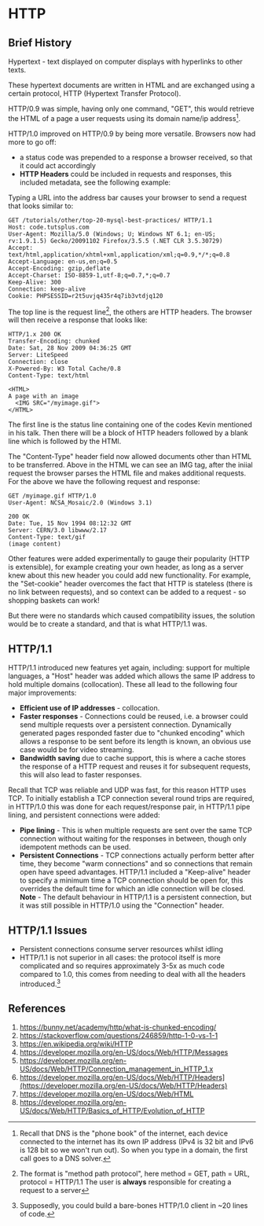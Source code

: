 # HTTP

## Brief History

Hypertext - text displayed on computer displays with hyperlinks to other texts.

These hypertext documents are written in HTML and are exchanged using a certain protocol, HTTP (Hypertext Transfer Protocol).

HTTP/0.9 was simple, having only one command, "GET", this would retrieve the HTML of a page a user requests using its domain name/ip address[^1].

HTTP/1.0 improved on HTTP/0.9 by being more versatile. Browsers now had more to go off:
- a status code was prepended to a response a browser received, so that it could act accordingly
- **HTTP Headers** could be included in requests and responses, this included metadata, see the following example:

Typing a URL into the address bar causes your browser to send a request that looks similar to:
```
GET /tutorials/other/top-20-mysql-best-practices/ HTTP/1.1
Host: code.tutsplus.com
User-Agent: Mozilla/5.0 (Windows; U; Windows NT 6.1; en-US; rv:1.9.1.5) Gecko/20091102 Firefox/3.5.5 (.NET CLR 3.5.30729)
Accept: text/html,application/xhtml+xml,application/xml;q=0.9,*/*;q=0.8
Accept-Language: en-us,en;q=0.5
Accept-Encoding: gzip,deflate
Accept-Charset: ISO-8859-1,utf-8;q=0.7,*;q=0.7
Keep-Alive: 300
Connection: keep-alive
Cookie: PHPSESSID=r2t5uvjq435r4q7ib3vtdjq120
```
The top line is the request line[^2], the others are HTTP headers. The browser will then receive a response that looks like:
```
HTTP/1.x 200 OK
Transfer-Encoding: chunked
Date: Sat, 28 Nov 2009 04:36:25 GMT
Server: LiteSpeed
Connection: close
X-Powered-By: W3 Total Cache/0.8
Content-Type: text/html

<HTML>
A page with an image
  <IMG SRC="/myimage.gif">
</HTML>
```
The first line is the status line containing one of the codes Kevin mentioned in his talk. Then there will be a block of HTTP headers followed by a blank line which is followed by the HTMl. 

The "Content-Type" header field now allowed documents other than HTML to be transferred. Above in the HTML we can see an IMG tag, after the iniial request the browser parses the HTML file and makes additional requests. For the above we have the following request and response:
```
GET /myimage.gif HTTP/1.0
User-Agent: NCSA_Mosaic/2.0 (Windows 3.1)

200 OK
Date: Tue, 15 Nov 1994 08:12:32 GMT
Server: CERN/3.0 libwww/2.17
Content-Type: text/gif
(image content)
```

Other features were added experimentally to gauge their popularity (HTTP is extensible), for example creating your own header, as long as a server knew about this new header you could add new functionality. For example, the "Set-cookie" header overcomes the fact that HTTP is stateless (there is no link between requests), and so context can be added to a request - so shopping baskets can work!

But there were no standards which caused compatibility issues, the solution would be to create a standard, and that is what HTTP/1.1 was.

## HTTP/1.1

HTTP/1.1 introduced new features yet again, including: support for multiple languages, a "Host" header was added which allows the same IP address to hold multiple domains (collocation). These all lead to the following four major improvements:
- **Efficient use of IP addresses** - collocation.
- **Faster responses** - Connections could be reused, i.e. a browser could send multiple requests over a persistent connection. Dynamically generated pages responded faster due to "chunked encoding" which allows a response to be sent before its length is known, an obvious use case would be for video streaming.
- **Bandwidth saving** due to cache support, this is where a cache stores the response of a HTTP request and reuses it for subsequent requests, this will also lead to faster responses.

Recall that TCP was reliable and UDP was fast, for this reason HTTP uses TCP. To initially establish a TCP connection several round trips are required, in HTTP/1.0 this was done for each request/response pair, in HTTP/1.1 pipe lining, and persistent connections were added:
- **Pipe lining** - This is when multiple requests are sent over the same TCP connection without waiting for the responses in between, though only idempotent methods can be used.
- **Persistent Connections** - TCP connections actually perform better after time, they become "warm connections" and so connections that remain open have speed advantages. HTTP/1.1 included a "Keep-alive" header to specify a minimum time a TCP connection should be open for, this overrides the default time for which an idle connection will be closed.
**Note** - The default behaviour in HTTP/1.1 is a persistent connection, but it was still possible in HTTP/1.0 using the "Connection" header.


## HTTP/1.1 Issues
- Persistent connections consume server resources whilst idling
- HTTP/1.1 is not superior in all cases: the protocol itself is more complicated and so requires approximately 3-5x as much code compared to 1.0, this comes from needing to deal with all the headers introduced.[^3]

## References
1. https://bunny.net/academy/http/what-is-chunked-encoding/
2. https://stackoverflow.com/questions/246859/http-1-0-vs-1-1
3. https://en.wikipedia.org/wiki/HTTP
4. https://developer.mozilla.org/en-US/docs/Web/HTTP/Messages
5. https://developer.mozilla.org/en-US/docs/Web/HTTP/Connection_management_in_HTTP_1.x
6. https://developer.mozilla.org/en-US/docs/Web/HTTP/Headers](https://developer.mozilla.org/en-US/docs/Web/HTTP/Headers)
7. https://developer.mozilla.org/en-US/docs/Web/HTML
8. https://developer.mozilla.org/en-US/docs/Web/HTTP/Basics_of_HTTP/Evolution_of_HTTP

[^1]: Recall that DNS is the "phone book" of the internet, each device connected to the internet has its own IP address (IPv4 is 32 bit and IPv6 is 128 bit so we won't run out). So when you type in a domain, the first call goes to a DNS solver.
[^2]: The format is "method path protocol", here method = GET, path = URL, protocol = HTTP/1.1
      The user is **always** responsible for creating a request to a server
[^3]: Supposedly, you could build a bare-bones HTTP/1.0 client in ~20 lines of code.
